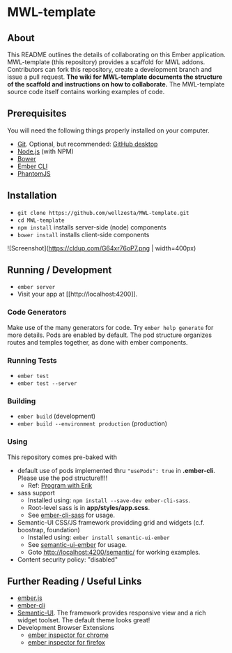 
# MWL-template

## About

This README outlines the details of collaborating on this Ember application. MWL-template (this repository) provides a scaffold for MWL addons. Contributors can fork this repository, create a development branch and issue a pull request. **The wiki for MWL-template documents the structure of the scaffold and instructions on how to collaborate.** The MWL-template source code itself contains working examples of code.

## Prerequisites

You will need the following things properly installed on your computer.

* [Git](http://git-scm.com/). Optional, but recommended: [GitHub desktop](https://desktop.github.com/)
* [Node.js](http://nodejs.org/) (with NPM)
* [Bower](http://bower.io/)
* [Ember CLI](http://www.ember-cli.com/)
* [PhantomJS](http://phantomjs.org/)

## Installation

* `git clone https://github.com/wellzesta/MWL-template.git`
* `cd MWL-template`
* `npm install` installs server-side (node) components
* `bower install` installs client-side components

![Screenshot](https://cldup.com/G64xr76oP7.png | width=400px) 

## Running / Development

* `ember server`
* Visit your app at [[http://localhost:4200]].

### Code Generators

Make use of the many generators for code. Try `ember help generate` for more details. Pods are enabled by default. The pod structure organizes routes and temples together, as done with ember components.

### Running Tests

* `ember test`
* `ember test --server`

### Building

* `ember build` (development)
* `ember build --environment production` (production)

### Using

This repository comes pre-baked with 

* default use of pods implemented thru `"usePods": true` in **.ember-cli**. Please use the pod structure!!!!
	* Ref: [Program with Erik](http://www.programwitherik.com/ember-pods/)
* sass support
	* Installed using: `npm install --save-dev ember-cli-sass`. 
	* Root-level sass is in **app/styles/app.scss**. 
	* See [ember-cli-sass](https://www.npmjs.com/package/ember-cli-sass) for usage.
* Semantic-UI CSS/JS framework providding grid and widgets (c.f. boostrap, foundation)
	*  Installed using: `ember install semantic-ui-ember` 
	*  See [semantic-ui-ember](https://www.npmjs.com/package/semantic-ui-ember) for usage.
	*  Goto [http://localhost:4200/semantic/](http://localhost:4200/semantic/) for working examples.  
* Content security policy: "disabled"

## Further Reading / Useful Links

* [ember.js](http://emberjs.com/)
* [ember-cli](http://www.ember-cli.com/)
* [Semantic-UI](http://semantic-ui.com/). The framework provides responsive view and a rich widget toolset. The default theme looks great!
* Development Browser Extensions
  * [ember inspector for chrome](https://chrome.google.com/webstore/detail/ember-inspector/bmdblncegkenkacieihfhpjfppoconhi)
  * [ember inspector for firefox](https://addons.mozilla.org/en-US/firefox/addon/ember-inspector/)



